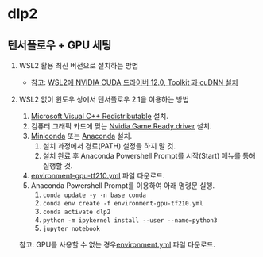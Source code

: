 # dlp2

## 텐서플로우 + GPU 세팅

1. WSL2 활용 최신 버전으로 설치하는 방법

    - 참고: [WSL2에 NVIDIA CUDA 드라이버 12.0, Toolkit 과 cuDNN 설치](./INSTALL.md)

1. WSL2 없이 윈도우 상에서 텐서플로우 2.1을 이용하는 방법
    1. [Microsoft Visual C++ Redistributable](https://docs.microsoft.com/en-US/cpp/windows/latest-supported-vc-redist?view=msvc-170) 설치.
    2. 컴퓨터 그래픽 카드에 맞는 [Nvidia Game Ready driver](https://www.nvidia.com/Download/index.aspx?lang=en-us#) 설치.
    3. [Miniconda](https://repo.anaconda.com/miniconda/Miniconda3-latest-Windows-x86_64.exe) 또는 
      [Anaconda](https://www.anaconda.com/products/distribution#Downloads) 설치.
        1. 설치 과정에서 경로(PATH) 설정을 하지 말 것.
        2. 설치 완료 후 Anaconda Powershell Prompt를 시작(Start) 메뉴를 통해 실행할 것.
    4. [environment-gpu-tf210.yml](https://github.com/codingalzi/dlp2/blob/master/environment-gpu-tf210.yml) 파일 다운로드.
    5. Anaconda Powershell Prompt를 이용하여 아래 명령문 실행.
        1. `conda update -y -n base conda`
        2. `conda env create -f environment-gpu-tf210.yml`
        3. `conda activate dlp2`
        4. `python -m ipykernel install --user --name=python3`
        5. `jupyter notebook`

    참고: GPU를 사용할 수 없는 경우[environment.yml](https://github.com/codingalzi/dlp2/blob/master/environment.yml) 파일 다운로드.
